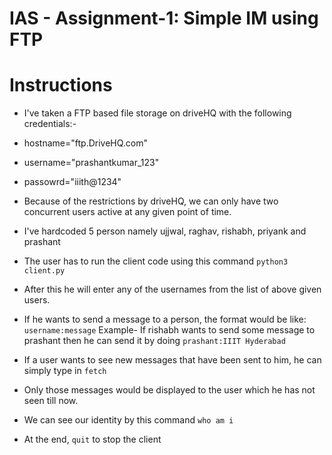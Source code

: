 # IAS - Assignment-1: Simple IM using FTP

# Instructions

- I've taken a FTP based file storage on driveHQ with the following credentials:-
- hostname="ftp.DriveHQ.com"
- username="prashantkumar_123"
- passowrd="iiith@1234"

- Because of the restrictions by driveHQ, we can only have two concurrent users active at any given point of time.
- I've hardcoded 5 person namely ujjwal, raghav, rishabh, priyank and prashant
- The user has to run the client code using this command
  `python3 client.py`
- After this he will enter any of the usernames from the list of above given users.
- If he wants to send a message to a person, the format would be like:
  `username:message`
  Example- If rishabh wants to send some message to prashant then he can send it by doing `prashant:IIIT Hyderabad`
- If a user wants to see new messages that have been sent to him, he can simply type in
  `fetch`
- Only those messages would be displayed to the user which he has not seen till now.
- We can see our identity by this command
  `who am i`
- At the end, `quit` to stop the client
